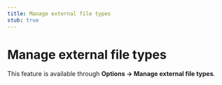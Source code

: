 ```yaml
---
title: Manage external file types
stub: true
---
```


# Manage external file types

This feature is available through **Options → Manage external file types**.

